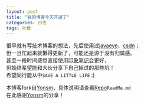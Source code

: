 ```yaml
---
layout: post
title: "我的博客今天开通了"
categories: 日志
tags: 吐槽
---
```


很早就有写技术博客的想法，先后使用过[javaeye](http://www.iteye.com)、[csdn](http://www.csdn.net)；  
但一旦忙起来就懒得更新了，可能还是源于没有归属感。  
甚至一段时间感觉直接使用[印象笔记](https://www.yinxiang.com/)会更好，  
但始终希望能和大伙分享下自己掉过的那些坑！  
希望同行能从中`SAVE A LITTLE LIFE` :)

本博客fork自[Yonsm](http://www.yonsm.net)，具体说明请查看[Repo](https://github.com/yonsm/NET)`ReadMe.md`  
在此感谢[Yonsm](http://www.yonsm.net)的分享！
